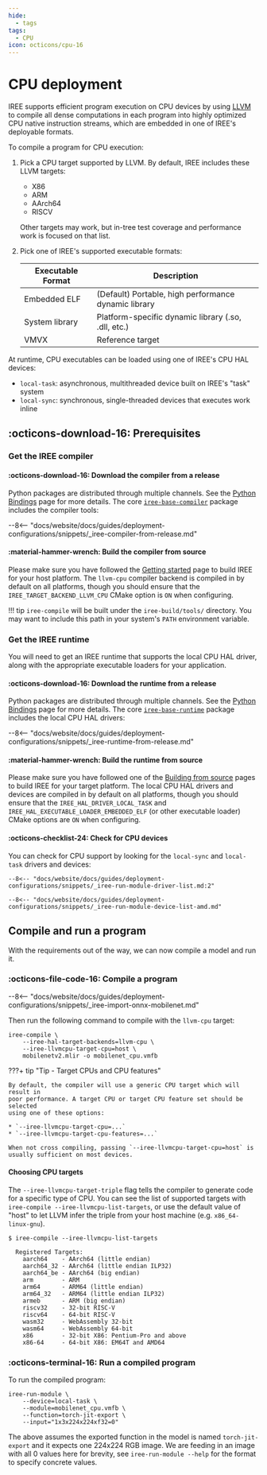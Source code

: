 ```yaml
---
hide:
  - tags
tags:
  - CPU
icon: octicons/cpu-16
---
```


# CPU deployment

IREE supports efficient program execution on CPU devices by using
[LLVM](https://llvm.org/) to compile all dense computations in each program into
highly optimized CPU native instruction streams, which are embedded in one of
IREE's deployable formats.

To compile a program for CPU execution:

1. Pick a CPU target supported by LLVM. By default, IREE includes these LLVM
   targets:

    * X86
    * ARM
    * AArch64
    * RISCV

    Other targets may work, but in-tree test coverage and performance work is
    focused on that list.

2. Pick one of IREE's supported executable formats:

    | Executable Format | Description                                           |
    | ----------------- | ----------------------------------------------------- |
    | Embedded ELF      | (Default) Portable, high performance dynamic library  |
    | System library    | Platform-specific dynamic library (.so, .dll, etc.)   |
    | VMVX              | Reference target                                      |

At runtime, CPU executables can be loaded using one of IREE's CPU HAL devices:

* `local-task`: asynchronous, multithreaded device built on IREE's "task"
   system
* `local-sync`: synchronous, single-threaded devices that executes work inline

## :octicons-download-16: Prerequisites

### Get the IREE compiler

#### :octicons-download-16: Download the compiler from a release

Python packages are distributed through multiple channels. See the
[Python Bindings](../../reference/bindings/python.md) page for more details.
The core [`iree-base-compiler`](https://pypi.org/project/iree-base-compiler/)
package includes the compiler tools:

--8<-- "docs/website/docs/guides/deployment-configurations/snippets/_iree-compiler-from-release.md"

#### :material-hammer-wrench: Build the compiler from source

Please make sure you have followed the
[Getting started](../../building-from-source/getting-started.md) page to build
IREE for your host platform. The `llvm-cpu` compiler backend is compiled in by
default on all platforms, though you should ensure that the
`IREE_TARGET_BACKEND_LLVM_CPU` CMake option is `ON` when configuring.

!!! tip
    `iree-compile` will be built under the `iree-build/tools/` directory. You
    may want to include this path in your system's `PATH` environment variable.

### Get the IREE runtime

You will need to get an IREE runtime that supports the local CPU HAL driver,
along with the appropriate executable loaders for your application.

#### :octicons-download-16: Download the runtime from a release

Python packages are distributed through multiple channels. See the
[Python Bindings](../../reference/bindings/python.md) page for more details.
The core [`iree-base-runtime`](https://pypi.org/project/iree-base-runtime/)
package includes the local CPU HAL drivers:

--8<-- "docs/website/docs/guides/deployment-configurations/snippets/_iree-runtime-from-release.md"

#### :material-hammer-wrench: Build the runtime from source

Please make sure you have followed one of the
[Building from source](../../building-from-source/index.md) pages to build
IREE for your target platform. The local CPU HAL drivers and devices are
compiled in by default on all platforms, though you should ensure that the
`IREE_HAL_DRIVER_LOCAL_TASK` and `IREE_HAL_EXECUTABLE_LOADER_EMBEDDED_ELF`
(or other executable loader) CMake options are `ON` when configuring.

#### :octicons-checklist-24: Check for CPU devices

You can check for CPU support by looking for the `local-sync` and `local-task`
drivers and devices:

```console hl_lines="10-11"
--8<-- "docs/website/docs/guides/deployment-configurations/snippets/_iree-run-module-driver-list.md:2"
```

```console hl_lines="4-5"
--8<-- "docs/website/docs/guides/deployment-configurations/snippets/_iree-run-module-device-list-amd.md"
```

## Compile and run a program

With the requirements out of the way, we can now compile a model and run it.

### :octicons-file-code-16: Compile a program

--8<-- "docs/website/docs/guides/deployment-configurations/snippets/_iree-import-onnx-mobilenet.md"

Then run the following command to compile with the `llvm-cpu` target:

``` shell hl_lines="2-3"
iree-compile \
    --iree-hal-target-backends=llvm-cpu \
    --iree-llvmcpu-target-cpu=host \
    mobilenetv2.mlir -o mobilenet_cpu.vmfb
```

???+ tip "Tip - Target CPUs and CPU features"

    By default, the compiler will use a generic CPU target which will result in
    poor performance. A target CPU or target CPU feature set should be selected
    using one of these options:

    * `--iree-llvmcpu-target-cpu=...`
    * `--iree-llvmcpu-target-cpu-features=...`

    When not cross compiling, passing `--iree-llvmcpu-target-cpu=host` is
    usually sufficient on most devices.

#### Choosing CPU targets

The `--iree-llvmcpu-target-triple` flag tells the compiler to generate code
for a specific type of CPU. You can see the list of supported targets with
`iree-compile --iree-llvmcpu-list-targets`, or use the default value of
"host" to let LLVM infer the triple from your host machine
(e.g. `x86_64-linux-gnu`).

```console
$ iree-compile --iree-llvmcpu-list-targets

  Registered Targets:
    aarch64    - AArch64 (little endian)
    aarch64_32 - AArch64 (little endian ILP32)
    aarch64_be - AArch64 (big endian)
    arm        - ARM
    arm64      - ARM64 (little endian)
    arm64_32   - ARM64 (little endian ILP32)
    armeb      - ARM (big endian)
    riscv32    - 32-bit RISC-V
    riscv64    - 64-bit RISC-V
    wasm32     - WebAssembly 32-bit
    wasm64     - WebAssembly 64-bit
    x86        - 32-bit X86: Pentium-Pro and above
    x86-64     - 64-bit X86: EM64T and AMD64
```

### :octicons-terminal-16: Run a compiled program

To run the compiled program:

``` shell hl_lines="2"
iree-run-module \
    --device=local-task \
    --module=mobilenet_cpu.vmfb \
    --function=torch-jit-export \
    --input="1x3x224x224xf32=0"
```

The above assumes the exported function in the model is named `torch-jit-export`
and it expects one 224x224 RGB image. We are feeding in an image with all 0
values here for brevity, see `iree-run-module --help` for the format to specify
concrete values.

<!-- TODO(??): measuring performance -->

<!-- TODO(??): troubleshooting -->
